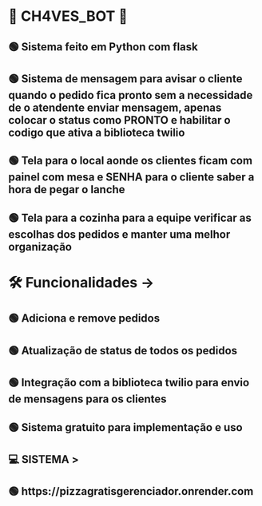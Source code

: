<h1> 👾 CH4VES_BOT 👾</h1>
<h2>  🟢  Sistema feito em Python com flask   </h2>
<h2>  🟢  Sistema de mensagem para avisar o cliente quando o pedido fica pronto sem a necessidade de o atendente enviar mensagem, apenas colocar o status como PRONTO e habilitar o codigo que ativa a biblioteca twilio   </h2>
<h2>  🟢  Tela para o local aonde os clientes ficam com painel com mesa e SENHA para o cliente saber a hora de pegar o lanche   </h2>
<h2>  🟢  Tela para a cozinha para a equipe verificar as escolhas dos pedidos e manter uma melhor organização </h2>



<h1> 🛠️ Funcionalidades -> </h1>
<h2>🟢  Adiciona e remove pedidos</h2>
<h2>🟢  Atualização de status de todos os pedidos</h2>
<h2>🟢  Integração com a biblioteca twilio para envio de mensagens para os clientes
<h2>🟢  Sistema gratuito para implementação e uso</h2>

<h2>💻 SISTEMA ></h2>
  <h2>🟢 https://pizzagratisgerenciador.onrender.com </h2>
